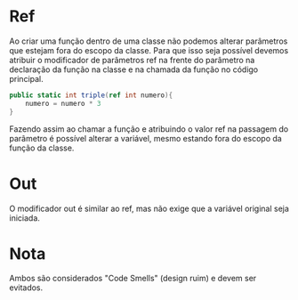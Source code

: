 # Ref
Ao criar uma função dentro de uma classe não podemos alterar parâmetros que estejam fora do escopo da classe. Para que isso seja possível devemos atribuir o modificador de parâmetros ref na frente do parâmetro na declaração da função na classe e na chamada da função no código principal.

````c#
public static int triple(ref int numero){
    numero = numero * 3
}
````

Fazendo assim ao chamar a função e atribuindo o valor ref na passagem do parâmetro é possível alterar a variável, mesmo estando fora do escopo da função da classe.

# Out
O modificador out é similar ao ref, mas não exige que a variável original seja iniciada.

# Nota
Ambos são considerados "Code Smells" (design ruim) e devem ser evitados.